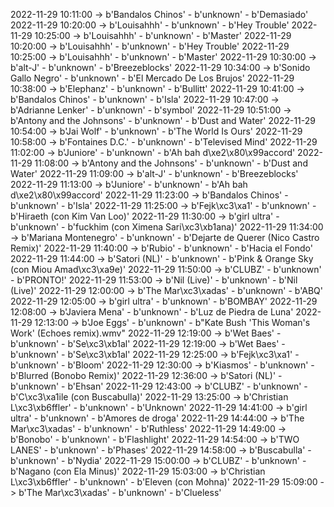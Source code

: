 2022-11-29 10:11:00 -> b'Bandalos Chinos' - b'unknown' - b'Demasiado'
2022-11-29 10:20:00 -> b'Louisahhh' - b'unknown' - b'Hey Trouble'
2022-11-29 10:25:00 -> b'Louisahhh' - b'unknown' - b'Master'
2022-11-29 10:20:00 -> b'Louisahhh' - b'unknown' - b'Hey Trouble'
2022-11-29 10:25:00 -> b'Louisahhh' - b'unknown' - b'Master'
2022-11-29 10:30:00 -> b'alt-J' - b'unknown' - b'Breezeblocks'
2022-11-29 10:34:00 -> b'Sonido Gallo Negro' - b'unknown' - b'El Mercado De Los Brujos'
2022-11-29 10:38:00 -> b'Elephanz' - b'unknown' - b'Bullitt'
2022-11-29 10:41:00 -> b'Bandalos Chinos' - b'unknown' - b'Isla'
2022-11-29 10:47:00 -> b'Adrianne Lenker' - b'unknown' - b'symbol'
2022-11-29 10:51:00 -> b'Antony and the Johnsons' - b'unknown' - b'Dust and Water'
2022-11-29 10:54:00 -> b'Jai Wolf' - b'unknown' - b'The World Is Ours'
2022-11-29 10:58:00 -> b'Fontaines D.C.' - b'unknown' - b'Televised Mind'
2022-11-29 11:02:00 -> b'Juniore' - b'unknown' - b'Ah bah d\xe2\x80\x99accord'
2022-11-29 11:08:00 -> b'Antony and the Johnsons' - b'unknown' - b'Dust and Water'
2022-11-29 11:09:00 -> b'alt-J' - b'unknown' - b'Breezeblocks'
2022-11-29 11:13:00 -> b'Juniore' - b'unknown' - b'Ah bah d\xe2\x80\x99accord'
2022-11-29 11:23:00 -> b'Bandalos Chinos' - b'unknown' - b'Isla'
2022-11-29 11:25:00 -> b'Fejk\xc3\xa1' - b'unknown' - b'Hiraeth (con Kim Van Loo)'
2022-11-29 11:30:00 -> b'girl ultra' - b'unknown' - b'fuckhim (con Ximena Sari\xc3\xb1ana)'
2022-11-29 11:34:00 -> b'Mariana Montenegro' - b'unknown' - b'Dejarte de Querer (Nico Castro Remix)'
2022-11-29 11:40:00 -> b'Rubio' - b'unknown' - b'Hacia el Fondo'
2022-11-29 11:44:00 -> b'Satori (NL)' - b'unknown' - b'Pink & Orange Sky (con Miou Amad\xc3\xa9e)'
2022-11-29 11:50:00 -> b'CLUBZ' - b'unknown' - b'PRONTO!'
2022-11-29 11:53:00 -> b'Nil (Live)' - b'unknown' - b'Nil (Live)'
2022-11-29 12:00:00 -> b'The Mar\xc3\xadas' - b'unknown' - b'ABQ'
2022-11-29 12:05:00 -> b'girl ultra' - b'unknown' - b'BOMBAY'
2022-11-29 12:08:00 -> b'Javiera Mena' - b'unknown' - b'Luz de Piedra de Luna'
2022-11-29 12:13:00 -> b'Joe Eggs' - b'unknown' - b"Kate Bush 'This Woman's Work' (Echoes remix).wmv"
2022-11-29 12:19:00 -> b'Wet Baes' - b'unknown' - b'Se\xc3\xb1al'
2022-11-29 12:19:00 -> b'Wet Baes' - b'unknown' - b'Se\xc3\xb1al'
2022-11-29 12:25:00 -> b'Fejk\xc3\xa1' - b'unknown' - b'Bloom'
2022-11-29 12:30:00 -> b'Kiasmos' - b'unknown' - b'Blurred (Bonobo Remix)'
2022-11-29 12:36:00 -> b'Satori (NL)' - b'unknown' - b'Ehsan'
2022-11-29 12:43:00 -> b'CLUBZ' - b'unknown' - b'C\xc3\xa1ile (con Buscabulla)'
2022-11-29 13:25:00 -> b'Christian L\xc3\xb6ffler' - b'unknown' - b'Unknown'
2022-11-29 14:41:00 -> b'girl ultra' - b'unknown' - b'Amores de droga'
2022-11-29 14:44:00 -> b'The Mar\xc3\xadas' - b'unknown' - b'Ruthless'
2022-11-29 14:49:00 -> b'Bonobo' - b'unknown' - b'Flashlight'
2022-11-29 14:54:00 -> b'TWO LANES' - b'unknown' - b'Phases'
2022-11-29 14:58:00 -> b'Buscabulla' - b'unknown' - b'Nydia'
2022-11-29 15:00:00 -> b'CLUBZ' - b'unknown' - b'Nagano (con Ela Minus)'
2022-11-29 15:03:00 -> b'Christian L\xc3\xb6ffler' - b'unknown' - b'Eleven (con Mohna)'
2022-11-29 15:09:00 -> b'The Mar\xc3\xadas' - b'unknown' - b'Clueless'
